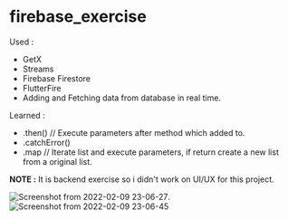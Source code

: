 # firebase_exercise

Used : 
- GetX
- Streams
- Firebase Firestore
- FlutterFire
- Adding and Fetching data from database in real time.

Learned :
- .then() // Execute parameters after method which added to.
- .catchError()
- .map // Iterate list and execute parameters, if return create a new list from a original list.

**NOTE :** It is backend exercise so i didn't work on UI/UX for this project.

![Screenshot from 2022-02-09 23-06-27](https://user-images.githubusercontent.com/44837495/153282830-9ba16d94-1d53-4691-8a63-dcb0a7afa93a.png).
![Screenshot from 2022-02-09 23-06-45](https://user-images.githubusercontent.com/44837495/153282975-fa2d9652-b7d5-4046-98fd-7e255883c34f.png)
